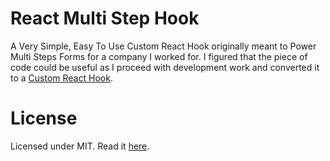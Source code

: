 # React Multi Step Hook

A Very Simple, Easy To Use Custom React Hook originally meant to Power Multi Steps Forms for a company I worked for.
I figured that the piece of code could be useful as I proceed with development work and converted it to a [Custom React
Hook](https://reactjs.org/docs/hooks-custom.html).

# License

Licensed under MIT.
Read it [here](https://github.com/SNikhill/react-mutli-step-hook/blob/main/LICENSE).
